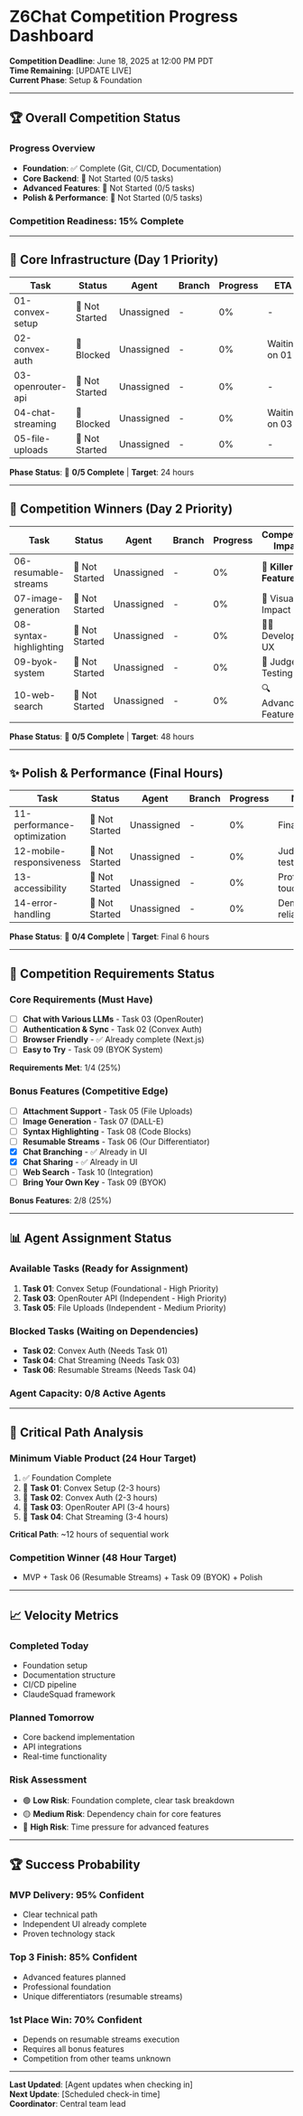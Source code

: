 # Z6Chat Competition Progress Dashboard

**Competition Deadline**: June 18, 2025 at 12:00 PM PDT  
**Time Remaining**: [UPDATE LIVE]  
**Current Phase**: Setup & Foundation

---

## 🏆 **Overall Competition Status**

### **Progress Overview**
- **Foundation**: ✅ Complete (Git, CI/CD, Documentation)
- **Core Backend**: 🔴 Not Started (0/5 tasks)
- **Advanced Features**: 🔴 Not Started (0/5 tasks) 
- **Polish & Performance**: 🔴 Not Started (0/5 tasks)

### **Competition Readiness**: 15% Complete

---

## 🚀 **Core Infrastructure** (Day 1 Priority)

| Task | Status | Agent | Branch | Progress | ETA |
|------|--------|--------|---------|----------|-----|
| 01-convex-setup | 🔴 Not Started | Unassigned | - | 0% | - |
| 02-convex-auth | 🔴 Blocked | Unassigned | - | 0% | Waiting on 01 |
| 03-openrouter-api | 🔴 Not Started | Unassigned | - | 0% | - |
| 04-chat-streaming | 🔴 Blocked | Unassigned | - | 0% | Waiting on 03 |
| 05-file-uploads | 🔴 Not Started | Unassigned | - | 0% | - |

**Phase Status**: 🔴 **0/5 Complete** | **Target**: 24 hours

---

## 🏅 **Competition Winners** (Day 2 Priority)

| Task | Status | Agent | Branch | Progress | Competition Impact |
|------|--------|--------|---------|----------|-------------------|
| 06-resumable-streams | 🔴 Not Started | Unassigned | - | 0% | 🎯 **Killer Feature** |
| 07-image-generation | 🔴 Not Started | Unassigned | - | 0% | 🎨 Visual Impact |
| 08-syntax-highlighting | 🔴 Not Started | Unassigned | - | 0% | 👨‍💻 Developer UX |
| 09-byok-system | 🔴 Not Started | Unassigned | - | 0% | 🔑 Judge Testing |
| 10-web-search | 🔴 Not Started | Unassigned | - | 0% | 🔍 Advanced Feature |

**Phase Status**: 🔴 **0/5 Complete** | **Target**: 48 hours

---

## ✨ **Polish & Performance** (Final Hours)

| Task | Status | Agent | Branch | Progress | Notes |
|------|--------|--------|---------|----------|-------|
| 11-performance-optimization | 🔴 Not Started | Unassigned | - | 0% | Final polish |
| 12-mobile-responsiveness | 🔴 Not Started | Unassigned | - | 0% | Judge testing |
| 13-accessibility | 🔴 Not Started | Unassigned | - | 0% | Professional touch |
| 14-error-handling | 🔴 Not Started | Unassigned | - | 0% | Demo reliability |

**Phase Status**: 🔴 **0/4 Complete** | **Target**: Final 6 hours

---

## 🎯 **Competition Requirements Status**

### **Core Requirements** (Must Have)
- [ ] **Chat with Various LLMs** - Task 03 (OpenRouter)
- [ ] **Authentication & Sync** - Task 02 (Convex Auth)  
- [ ] **Browser Friendly** - ✅ Already complete (Next.js)
- [ ] **Easy to Try** - Task 09 (BYOK System)

**Requirements Met**: 1/4 (25%)

### **Bonus Features** (Competitive Edge)
- [ ] **Attachment Support** - Task 05 (File Uploads)
- [ ] **Image Generation** - Task 07 (DALL-E)
- [ ] **Syntax Highlighting** - Task 08 (Code Blocks)
- [ ] **Resumable Streams** - Task 06 (Our Differentiator)
- [x] **Chat Branching** - ✅ Already in UI
- [x] **Chat Sharing** - ✅ Already in UI
- [ ] **Web Search** - Task 10 (Integration)
- [ ] **Bring Your Own Key** - Task 09 (BYOK)

**Bonus Features**: 2/8 (25%)

---

## 📊 **Agent Assignment Status**

### **Available Tasks** (Ready for Assignment)
1. **Task 01**: Convex Setup (Foundational - High Priority)
2. **Task 03**: OpenRouter API (Independent - High Priority)  
3. **Task 05**: File Uploads (Independent - Medium Priority)

### **Blocked Tasks** (Waiting on Dependencies)
- **Task 02**: Convex Auth (Needs Task 01)
- **Task 04**: Chat Streaming (Needs Task 03)
- **Task 06**: Resumable Streams (Needs Task 04)

### **Agent Capacity**: 0/8 Active Agents

---

## 🚨 **Critical Path Analysis**

### **Minimum Viable Product** (24 Hour Target)
1. ✅ Foundation Complete
2. 🔄 **Task 01**: Convex Setup (2-3 hours)
3. 🔄 **Task 02**: Convex Auth (2-3 hours) 
4. 🔄 **Task 03**: OpenRouter API (3-4 hours)
5. 🔄 **Task 04**: Chat Streaming (3-4 hours)

**Critical Path**: ~12 hours of sequential work

### **Competition Winner** (48 Hour Target)
- MVP + Task 06 (Resumable Streams) + Task 09 (BYOK) + Polish

---

## 📈 **Velocity Metrics**

### **Completed Today**
- Foundation setup
- Documentation structure
- CI/CD pipeline
- ClaudeSquad framework

### **Planned Tomorrow**
- Core backend implementation
- API integrations
- Real-time functionality

### **Risk Assessment**
- 🟢 **Low Risk**: Foundation complete, clear task breakdown
- 🟡 **Medium Risk**: Dependency chain for core features
- 🔴 **High Risk**: Time pressure for advanced features

---

## 🏆 **Success Probability**

### **MVP Delivery**: 95% Confident
- Clear technical path
- Independent UI already complete
- Proven technology stack

### **Top 3 Finish**: 85% Confident  
- Advanced features planned
- Professional foundation
- Unique differentiators (resumable streams)

### **1st Place Win**: 70% Confident
- Depends on resumable streams execution
- Requires all bonus features
- Competition from other teams unknown

---

**Last Updated**: [Agent updates when checking in]  
**Next Update**: [Scheduled check-in time]  
**Coordinator**: Central team lead